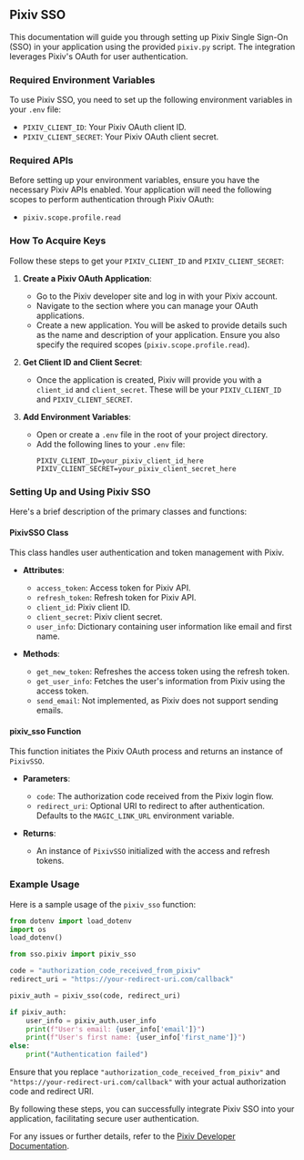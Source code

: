 ## Pixiv SSO

This documentation will guide you through setting up Pixiv Single Sign-On (SSO) in your application using the provided `pixiv.py` script. The integration leverages Pixiv's OAuth for user authentication.

### Required Environment Variables

To use Pixiv SSO, you need to set up the following environment variables in your `.env` file:

- `PIXIV_CLIENT_ID`: Your Pixiv OAuth client ID.
- `PIXIV_CLIENT_SECRET`: Your Pixiv OAuth client secret.

### Required APIs

Before setting up your environment variables, ensure you have the necessary Pixiv APIs enabled. Your application will need the following scopes to perform authentication through Pixiv OAuth:

- `pixiv.scope.profile.read`

### How To Acquire Keys

Follow these steps to get your `PIXIV_CLIENT_ID` and `PIXIV_CLIENT_SECRET`:

1. **Create a Pixiv OAuth Application**:
   - Go to the Pixiv developer site and log in with your Pixiv account.
   - Navigate to the section where you can manage your OAuth applications.
   - Create a new application. You will be asked to provide details such as the name and description of your application. Ensure you also specify the required scopes (`pixiv.scope.profile.read`).

2. **Get Client ID and Client Secret**:
   - Once the application is created, Pixiv will provide you with a `client_id` and `client_secret`. These will be your `PIXIV_CLIENT_ID` and `PIXIV_CLIENT_SECRET`.

3. **Add Environment Variables**:
   - Open or create a `.env` file in the root of your project directory.
   - Add the following lines to your `.env` file:
     ```
     PIXIV_CLIENT_ID=your_pixiv_client_id_here
     PIXIV_CLIENT_SECRET=your_pixiv_client_secret_here
     ```

### Setting Up and Using Pixiv SSO

Here's a brief description of the primary classes and functions:

#### PixivSSO Class

This class handles user authentication and token management with Pixiv.

- **Attributes**:
  - `access_token`: Access token for Pixiv API.
  - `refresh_token`: Refresh token for Pixiv API.
  - `client_id`: Pixiv client ID.
  - `client_secret`: Pixiv client secret.
  - `user_info`: Dictionary containing user information like email and first name.

- **Methods**:
  - `get_new_token`: Refreshes the access token using the refresh token.
  - `get_user_info`: Fetches the user's information from Pixiv using the access token.
  - `send_email`: Not implemented, as Pixiv does not support sending emails.

#### pixiv_sso Function

This function initiates the Pixiv OAuth process and returns an instance of `PixivSSO`.

- **Parameters**:
  - `code`: The authorization code received from the Pixiv login flow.
  - `redirect_uri`: Optional URI to redirect to after authentication. Defaults to the `MAGIC_LINK_URL` environment variable.

- **Returns**:
  - An instance of `PixivSSO` initialized with the access and refresh tokens.

### Example Usage

Here is a sample usage of the `pixiv_sso` function:

```python
from dotenv import load_dotenv
import os
load_dotenv()

from sso.pixiv import pixiv_sso

code = "authorization_code_received_from_pixiv"
redirect_uri = "https://your-redirect-uri.com/callback"

pixiv_auth = pixiv_sso(code, redirect_uri)

if pixiv_auth:
    user_info = pixiv_auth.user_info
    print(f"User's email: {user_info['email']}")
    print(f"User's first name: {user_info['first_name']}")
else:
    print("Authentication failed")
```

Ensure that you replace `"authorization_code_received_from_pixiv"` and `"https://your-redirect-uri.com/callback"` with your actual authorization code and redirect URI.

By following these steps, you can successfully integrate Pixiv SSO into your application, facilitating secure user authentication.

For any issues or further details, refer to the [Pixiv Developer Documentation](https://www.pixiv.net/developers/docs).